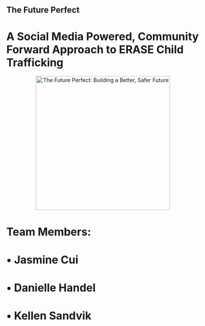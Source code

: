 ## The Future Perfect 
# A Social Media Powered, Community Forward Approach to ERASE Child Trafficking 

<p align="center">
  <img src="/Users/jasminecui/Desktop/futureperfectreadme.png" width="350" title="The Future Perfect: Building a Better, Safer Future">
</p>


# Team Members:
# • Jasmine Cui 
# • Danielle Handel 
# • Kellen Sandvik 

